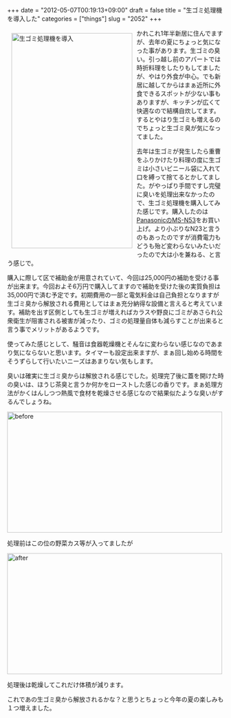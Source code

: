 +++
date = "2012-05-07T00:19:13+09:00"
draft = false
title = "生ゴミ処理機を導入した"
categories = ["things"]
slug = "2052"
+++

<a href="http://www.flickr.com/photos/keruru/6991774894/" title="生ゴミ処理機を導入 by けるる, on Flickr"><img src="http://farm9.staticflickr.com/8028/6991774894_b73043121a.jpg" width="281" height="500" alt="生ゴミ処理機を導入" align="left" vspace="10" hspace="10"/></a>

かれこれ1年半新居に住んでますが、去年の夏にちょっと気になった事があります。生ゴミの臭い。引っ越し前のアパートでは時折料理をしたりもしてましたが、やはり外食が中心。でも新居に越してからはまぁ近所に外食できるスポットが少ない事もありますが、キッチンが広くて快適なので結構自炊してます。するとやはり生ゴミも増えるのでちょっと生ゴミ臭が気になってました。

去年は生ゴミが発生したら重曹をふりかけたり料理の度に生ゴミは小さいビニール袋に入れて口を縛って捨てるとかしてました。がやっぱり手間ですし完璧に臭いを処理出来なかったので、生ゴミ処理機を購入してみた感じです。購入したのは<a href="http://ctlg.panasonic.jp/product/info.do?pg=04&hb=MS-N53">PanasonicのMS-N53</a>をお買い上げ。より小ぶりなN23と言うのもあったのですが消費電力もどうも殆ど変わらないみたいだったので大は小を兼ねる、と言う感じで。

購入に際して区で補助金が用意されていて、今回は25,000円の補助を受ける事が出来ます。今回およそ6万円で購入してますので補助を受けた後の実質負担は35,000円で済む予定です。初期費用の一部と電気料金は自己負担となりますが生ゴミ臭から解放される費用としてはまぁ充分納得な設備と言えると考えています。補助を出す区側としても生ゴミが増えればカラスや野良にゴミがあさられ公衆衛生が阻害される被害が減ったり、ゴミの処理量自体も減らすことが出来ると言う事でメリットがあるようです。

使ってみた感じとして、騒音は食器乾燥機とそんなに変わらない感じなのであまり気にならないと思います。タイマーも設定出来ますが、まぁ回し始める時間をそうずらして行いたいニーズはあまりない気もします。

臭いは確実に生ゴミ臭からは解放される感じでした。処理完了後に蓋を開けた時の臭いは、ほうじ茶臭と言うか何かをローストした感じの香りです。まぁ処理方法がかくはんしつつ熱風で食材を乾燥させる感じなので結果似たような臭いがするんでしょうね。


<a href="http://www.flickr.com/photos/keruru/7002456748/" title="before by けるる, on Flickr"><img src="http://farm8.staticflickr.com/7188/7002456748_7351fc2d75.jpg" width="500" height="281" alt="before"/></a>

処理前はこの位の野菜カス等が入ってましたが

<a href="http://www.flickr.com/photos/keruru/7002457112/" title="after by けるる, on Flickr"><img src="http://farm9.staticflickr.com/8142/7002457112_e461c5bc66.jpg" width="500" height="281" alt="after"/></a>

処理後は乾燥してこれだけ体積が減ります。

これであの生ゴミ臭から解放されるかな？と思うとちょっと今年の夏の楽しみも１つ増えました。
